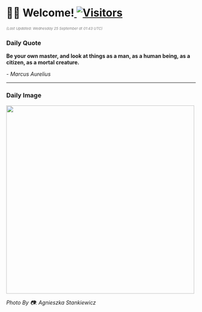 <h1>👋🏽 Welcome!<a href="https://github.com/OmitNomis/"> <img src="https://visitor-badge.laobi.icu/badge?page_id=OmitNomis" alt="Visitors"></a></h1>

<i><p style="font-size: 0.6rem; color:gray">(Last Updated: Wednesday 25 September at 01:43 UTC)</p></i>

<h3> Daily Quote </h3>
<b><p>Be your own master, and look at things as a man, as a human being, as a citizen, as a mortal creature.</p></b>
<i><caption style="font-size: 0.8rem; color:gray;">- Marcus Aurelius</caption></i>


<hr>

<h3>Daily Image</h3>
<a href="https://images.unsplash.com/photo-1724566700907-79f2221a5fc8?crop=entropy&cs=srgb&fm=jpg&ixid=M3w2MjM3MzF8MHwxfHJhbmRvbXx8fHx8fHx8fDE3MjcyMjg1ODN8&ixlib=rb-4.0.3&q=85" target="_blank"><img style="height:500px;" src=https://images.unsplash.com/photo-1724566700907-79f2221a5fc8?crop=entropy&cs=srgb&fm=jpg&ixid=M3w2MjM3MzF8MHwxfHJhbmRvbXx8fHx8fHx8fDE3MjcyMjg1ODN8&ixlib=rb-4.0.3&q=85"/></a>

<i><caption style="font-size: 0.8rem; color:gray;"> Photo By 📷: Agnieszka Stankiewicz</caption></i>
